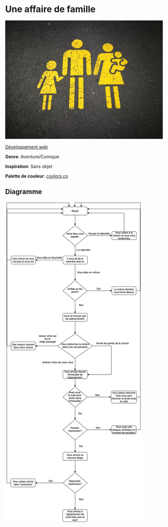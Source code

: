 # Une affaire de famille
![Image famille style parking](assets/famille.jpeg)

[Développement web](https://smnarnold.com/projets/vous-etes-le-heros)

**Genre**: Aventure/Comique

**Inspiration**: Sans objet

**Palette de couleur**: [coolors.co](https://coolors.co/000814-001d3d-003566-ffc300-ffd604)

## Diagramme
![Diagramme histoire](assets/veloso_magalie_diagramme.drawio.png)
